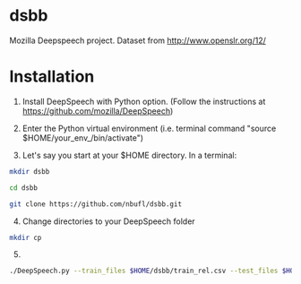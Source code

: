 # dsbb

Mozilla Deepspeech project. Dataset from http://www.openslr.org/12/

# Installation

1. Install DeepSpeech with Python option. (Follow the instructions at https://github.com/mozilla/DeepSpeech)

2. Enter the Python virtual environment (i.e. terminal command "source $HOME/your_env_/bin/activate")

3. Let's say you start at your $HOME directory. In a terminal:

```bash
mkdir dsbb

cd dsbb

git clone https://github.com/nbufl/dsbb.git
```

4. Change directories to your DeepSpeech folder
```bash
mkdir cp
```
5. 
```bash
./DeepSpeech.py --train_files $HOME/dsbb/train_rel.csv --test_files $HOME/dsbb/test_rel.csv --dev_files $HOME/dsbb/dev_rel.csv --checkpoint_dir cp
```


